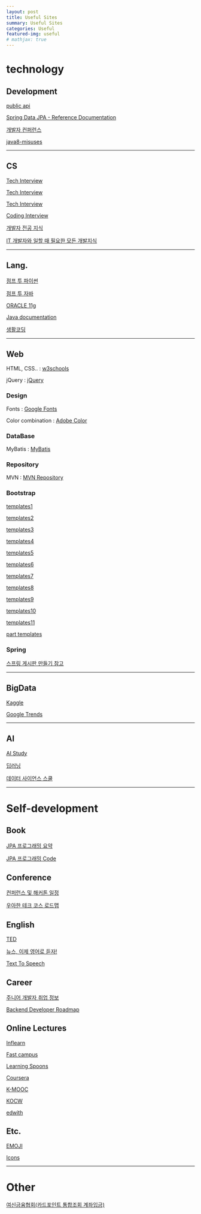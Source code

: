 ```yaml
---
layout: post
title: Useful Sites
summary: Useful Sites
categories: Useful
featured-img: useful
# mathjax: true
---
```


# technology

## Development

[public api](https://github.com/public-apis/public-apis)

[Spring Data JPA - Reference Documentation](https://docs.spring.io/spring-data/jpa/docs/1.8.0.RELEASE/reference/html/#jpa.repositories)

[개발자 컨퍼런스](https://github.com/brave-people/Dev-Event)

[java8-misuses](https://github.com/xpinjection/java8-misuses)

---

## CS

[Tech Interview](https://github.com/JaeYeopHan/Interview_Question_for_Beginner)

[Tech Interview](https://gyoogle.dev/blog/)

[Tech Interview](https://goodgid.github.io/Prepared-for-Computer-Science/)

[Coding Interview](https://github.com/jwasham/coding-interview-university)

[개발자 전공 지식](https://github.com/gyoogle/tech-interview-for-developer)

[IT 개발자와 일할 때 필요한 모든 개발지식](https://www.grabbing.me/IT-A-to-Z-By-1e1fbc981b7c4c03ac44943085ac8304)

---

## Lang.

[점프 투 파이썬](https://wikidocs.net/book/1)

[점프 투 자바](https://wikidocs.net/book/31)

[ORACLE 11g](https://wikidocs.net/book/550)

[Java documentation](https://docs.oracle.com/javase/8/docs/api/)

[생활코딩](https://opentutorials.org/course/1)

---

## Web

HTML, CSS.. : [w3schools](https://www.w3schools.com/)

jQuery : [jQuery](https://api.jquery.com/)

### Design

Fonts : [Google Fonts](https://fonts.google.com/?subset=korean&selection.family=Noto+Sans+KR:wght@500&sidebar.open=true)

Color combination : [Adobe Color](https://color.adobe.com/ko/create/color-wheel)

### DataBase

MyBatis : [MyBatis](https://blog.mybatis.org/)

### Repository

MVN : [MVN Repository](https://mvnrepository.com/)

### Bootstrap

[templates1](https://all-free-download.com/free-website-templates/)

[templates2](https://html5up.net/)

[templates3](https://themewagon.com/theme_tag/free/)

[templates4](https://colorlib.com/wp/themes/)

[templates5](https://themeforest.net/)

[templates6](https://templated.co/)

[templates7](https://startbootstrap.com/themes)

[templates8](https://templatemag.com/bootstrap-templates/)

[templates9](https://themehunt.com/)

[templates10](https://bootstrapmade.com/)

[templates11](https://www.bootstrapzero.com/)

[part templates](https://codepen.io/)

### Spring

[스프링 게시판 만들기 참고](https://melonpeach.tistory.com/category/%EC%9B%B9%EA%B0%9C%EB%B0%9C/%EC%8A%A4%ED%94%84%EB%A7%81%20%EA%B2%8C%EC%8B%9C%ED%8C%90%20%EB%A7%8C%EB%93%A4%EA%B8%B0?page=1)

---

## BigData

[Kaggle](https://www.kaggle.com/datasets)

[Google Trends](https://trends.google.com/trends/?geo=US)

---

## AI

[AI Study](http://www.aistudy.co.kr/)

[딥러닝](https://bbongcol.github.io/deep-learning-bookmarks/)

[데이터 사이언스 스쿨](https://datascienceschool.net/intro.html)

<hr>

# Self-development

## Book

[JPA 프로그래밍 요약](https://ultrakain.gitbooks.io/jpa/content/)

[JPA 프로그래밍 Code](https://github.com/holyeye/jpabook)

## Conference

[컨퍼런스 및 해커톤 일정](https://github.com/brave-people/Dev-Event)

[우아한 테크 코스 로드맵](https://github.com/woowacourse/roadmap)

## English

[TED](https://www.ted.com/)

[뉴스, 이제 영어로 듣자!](https://news.naver.com/main/hotissue/sectionList.nhn?mid=hot&sid1=104&cid=933879)

[Text To Speech](https://text-to-speech.imtranslator.net/speech.asp)

## Career

[주니어 개발자 취업 정보](https://github.com/jojoldu/junior-recruit-scheduler)

[Backend Developer Roadmap](https://roadmap.sh/backend)

## Online Lectures

[Inflearn](https://www.inflearn.com/)

[Fast campus](https://www.fastcampus.co.kr/)

[Learning Spoons](https://learningspoons.com/)

[Coursera](https://ko.coursera.org/)

[K-MOOC](http://www.kmooc.kr/)

[KOCW](http://www.kocw.net/home/index.do)

[edwith](https://www.edwith.org/)

## Etc.

[EMOJI](https://www.webfx.com/tools/emoji-cheat-sheet/)

[Icons](https://fontello.com/)

<hr>

# Other

[여신금융협회(카드포인트 통합조회 계좌입금)](https://www.cardpoint.or.kr/)

